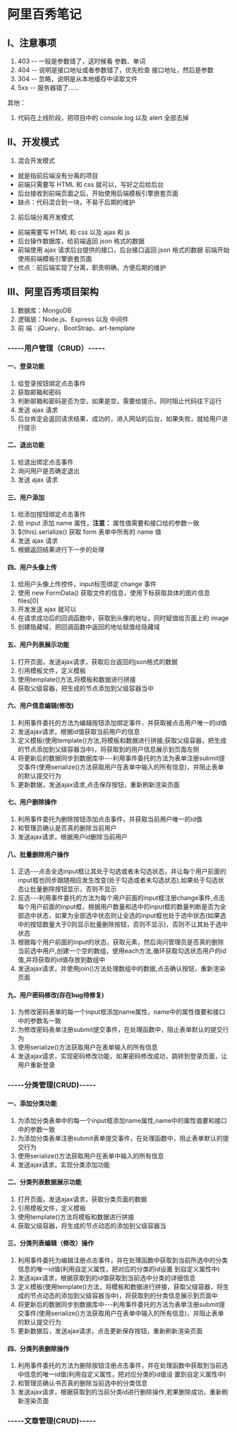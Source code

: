 # 阿里百秀笔记

## I、注意事项

1. 403 -- 一般是参数错了，这时候看 参数、单词
2. 404 -- 说明是接口地址或者参数错了，优先检查 接口地址，然后是参数
3. 304 -- 忽略，说明是从本地缓存中读取文件
4. 5xx -- 服务器错了……

其他：
1. 代码在上线阶段，把项目中的 console.log 以及 alert 全部去掉

## II、开发模式

1. 混合开发模式

- 就是指前后端没有分离的项目
- 前端只需要写 HTML 和 css 就可以，写好之后给后台
- 后台接收到前端页面之后，开始使用后端模板引擎嵌套页面
- 缺点：代码混合到一块，不易于后期的维护


2. 前后端分离开发模式

- 前端需要写 HTML 和 css 以及 ajax 和 js
- 后台操作数据库，给前端返回 json 格式的数据
- 前端使用 ajax 请求后台提供的接口，后台接口返回 json 格式的数据
  前端开始使用前端模板引擎嵌套页面
- 优点：前后端实现了分离，职责明确，方便后期的维护


## III、阿里百秀项目架构

1. 数据库：MongoDB
2. 逻辑层：Node.js、Express 以及 中间件
3. 前  端：jQuery、BootStrap、art-template

### -----用户管理（CRUD）-----

#### 一、登录功能

1. 给登录按钮绑定点击事件
2. 获取邮箱和密码
3. 判断邮箱和密码是否为空，如果是空，需要给提示，同时阻止代码往下运行
4. 发送 ajax 请求
5. 后台肯定会返回请求结果，成功的，进入网站的后台，如果失败，就给用户进行提示

#### 二、退出功能

1. 给退出绑定点击事件
2. 询问用户是否确定退出
3. 发送 ajax 请求


#### 三、用户添加

1. 给添加按钮绑定点击事件
2. 给 input 添加 name 属性，**注意：** 属性值需要和接口给的参数一致
3. $(this).serialize() 获取 form 表单中所有的 name 值
4. 发送 ajax 请求
5. 根据返回结果进行下一步的处理 


#### 四、用户头像上传

1. 给用户头像上传控件，input标签绑定 change 事件
2. 使用 new FormData() 获取文件的信息，使用下标获取具体的图片信息  files[0]
3. 开发发送 ajax 就可以
4. 在请求成功后的回调函数中，获取到头像的地址，同时赋值给页面上的 image
5. 创建隐藏域，把回调函数中返回的地址赋值给隐藏域


#### 五、用户列表展示功能

1. 打开页面，发送ajax请求，获取后台返回的json格式的数据
2. 引用模板文件，定义模板
3. 使用template()方法,将模板和数据进行拼接
4. 获取父级容器，把生成的节点添加到父级容器当中

#### 六、用户信息编辑(修改)

1. 利用事件委托的方法为编辑按钮添加绑定事件，并获取被点击用户唯一的id值
2. 发送ajax请求，根据id值获取当前用户的信息
3. 定义模板(使用template()方法,将模板和数据进行拼接;获取父级容器，把生成的节点添加到父级容器当中)，将获取到的用户信息展示到页面左侧
4. 将更新后的数据同步到数据库中---利用事件委托的方法为表单注册submit提交事件(使用serialize()方法获取用户在表单中输入的所有信息)，并阻止表单的默认提交行为
5. 更新数据，发送ajax请求,点击保存按钮，重新刷新渲染页面


#### 七、用户删除操作

1. 利用事件委托为删除按钮添加点击事件，并获取当前用户唯一的id值
2. 和管理员确认是否真的删除当前用户
3. 发送ajax请求，根据用户id删除当前用户

#### 八、批量删除用户操作

1. 正选---点击全选input框让其处于勾选或者未勾选状态，并让每个用户前面的input框也同步跟随相应发生改变(处于勾选或者未勾选状态),如果处于勾选状态让批量删除按钮显示，否则不显示
2. 反选---利用事件委托的方法为每个用户前面的input框注册change事件,点击每个用户前面的input框，根据用户数量和选中的input框的数量判断是否为全部选中状态，如果为全部选中状态则让全选的input框也处于选中状态(如果选中的按钮数量大于0则显示批量删除按钮，否则不显示)，否则不让其处于选中状态
3. 根据每个用户前面的input的状态，获取元素，然后询问管理员是否真的删除当前选中用户,创建一个空的数组，使用each方法,循环获取勾选状态用户的id值,并将获取的id值存放到数组中
4. 发送ajax请求，并使用join()方法处理数组中的数据,点击确认按钮，重新渲染页面

#### 九、用户密码修改(存在bug待修复)

1. 为修改密码表单的每一个input框添加name属性，name中的属性值要和接口中的参数名一致
2. 为修改密码表单注册submit提交事件，在处理函数中，阻止表单默认的提交行为
3. 使用serialize()方法获取用户在表单输入的所有信息
4. 发送ajax请求，实现密码修改功能，如果密码修改成功，跳转到登录页面，让用户重新登录

### -----分类管理(CRUD)-----

#### 一、添加分类功能
1. 为添加分类表单中的每一个input框添加name属性,name中的属性值要和接口中的参数一致
2. 为添加分类表单注册submit表单提交事件，在处理函数中，阻止表单默认的提交行为
3. 使用serialize()方法获取用户在表单中输入的所有信息
4. 发送ajax请求，实现分类添加功能

#### 二、分类列表数据展示功能
1. 打开页面，发送ajax请求，获取分类页面的数据
2. 引用模板文件，定义模板
3. 使用template()方法将模板和数据进行拼接
4. 获取父级容器，将生成的节点动态的添加到父级容器当

#### 三、分类列表编辑（修改）操作
1. 利用事件委托为编辑注册点击事件，并在处理函数中获取到当前所选中的分类信息的唯一id值(利用自定义属性，把对应的分类的id设置    到自定义属性中)
2. 发送ajax请求，根据获取到的id值获取到当前选中分类的详细信息
3. 定义模板(使用template()方法，将模板和数据进行拼接，获取父级容器，将生成的节点动态的添加到父级容器当中)，将获取到的分类信息展示到页面中
4. 将更新后的数据同步到数据库中---利用事件委托的方法为表单注册submit提交事件(使用serialize()方法获取用户在表单中输入的所有信息)，并阻止表单的默认提交行为
5. 更新数据后，发送ajax请求，点击更新保存按钮，重新刷新渲染页面

#### 四、分类列表删除操作
1. 利用事件委托的方法为删除按钮注册点击事件，并在处理函数中获取到当前选中信息的唯一id值(利用自定义属性，把对应分类的id值设    置到自定义属性中)
2. 和管理员确认书否真的删除当前选中的分类信息
3. 发送ajax请求，根据获取到的当前分类id进行删除操作,若果删除成功，重新刷新渲染页面

### -----文章管理(CRUD)-----
